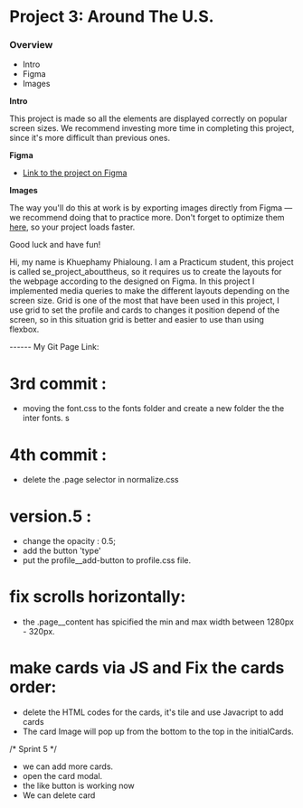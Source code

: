 # Project 3: Around The U.S.

### Overview  

* Intro  
* Figma  
* Images  
  
**Intro**
  
This project is made so all the elements are displayed correctly on popular screen sizes. We recommend investing more time in completing this project, since it's more difficult than previous ones.  
  
**Figma**  
  
* [Link to the project on Figma](https://www.figma.com/file/ii4xxsJ0ghevUOcssTlHZv/Sprint-3%3A-Around-the-US?node-id=0%3A1)  
  
**Images**  
  
The way you'll do this at work is by exporting images directly from Figma — we recommend doing that to practice more. Don't forget to optimize them [here](https://tinypng.com/), so your project loads faster. 
  
Good luck and have fun!

Hi, my name is Khuephamy Phialoung. I am a Practicum student, this project is called
 se_project_abouttheus, so it requires us to create the layouts for the webpage according to the designed on Figma. In this project I implemented media queries to make the different layouts depending on the screen size. Grid is one of the most that have been used in this project, I use grid to set the profile and cards to changes it position depend of the screen, so in this situation grid is better and easier to use than using flexbox.

 ------ My Git Page Link: 


# 3rd commit : 
  - moving the font.css to the fonts folder and create a new folder the the inter fonts.
 s
# 4th commit : 
  - delete the .page selector in normalize.css 

# version.5 :
  - change the opacity : 0.5;
  - add the button 'type'
  - put the profile__add-button to profile.css file.

# fix scrolls horizontally:
  - the .page__content has spicified the min and max width between 1280px - 320px.

# make cards via JS and Fix the cards order:
  - delete the HTML codes for the cards, it's tile and use Javacript to add cards
  - The card Image will pop up from the bottom to the top in the initialCards.

/*     Sprint 5       */

 - we can add more cards.
 - open the card modal.
 - the like button is working now
 - We can delete card